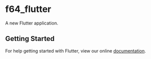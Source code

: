 # f64_flutter

A new Flutter application.

## Getting Started

For help getting started with Flutter, view our online
[documentation](https://flutter.io/).
